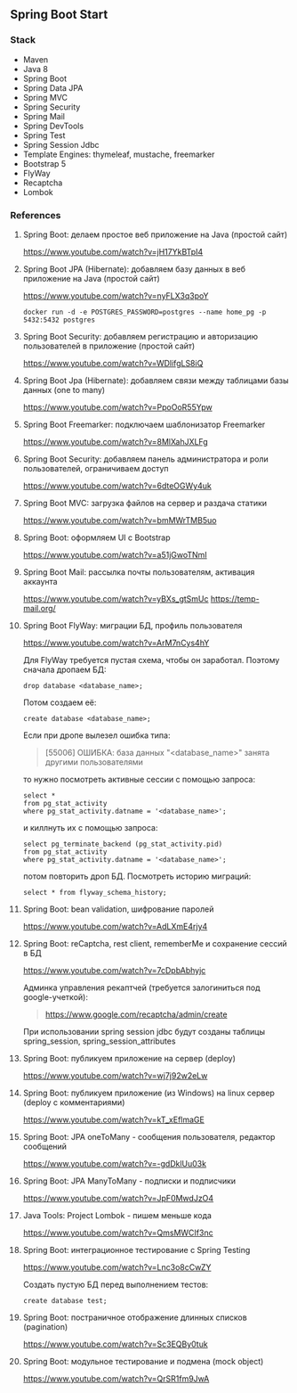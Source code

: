 ## Spring Boot Start

### Stack

* Maven
* Java 8
* Spring Boot
* Spring Data JPA
* Spring MVC
* Spring Security
* Spring Mail
* Spring DevTools
* Spring Test
* Spring Session Jdbc
* Template Engines: thymeleaf, mustache, freemarker
* Bootstrap 5
* FlyWay
* Recaptcha
* Lombok

### References

1. Spring Boot: делаем простое веб приложение на Java (простой сайт)

   https://www.youtube.com/watch?v=jH17YkBTpI4

2. Spring Boot JPA (Hibernate): добавляем базу данных в веб приложение на Java (простой сайт)

   https://www.youtube.com/watch?v=nyFLX3q3poY

   `docker run -d -e POSTGRES_PASSWORD=postgres --name home_pg -p 5432:5432 postgres`

3. Spring Boot Security: добавляем регистрацию и авторизацию пользователей в приложение (простой сайт)

   https://www.youtube.com/watch?v=WDlifgLS8iQ

4. Spring Boot Jpa (Hibernate): добавляем связи между таблицами базы данных (one to many)

   https://www.youtube.com/watch?v=PpoOoR55Ypw

5. Spring Boot Freemarker: подключаем шаблонизатор Freemarker

   https://www.youtube.com/watch?v=8MlXahJXLFg

6. Spring Boot Security: добавляем панель администратора и роли пользователей, ограничиваем доступ

   https://www.youtube.com/watch?v=6dteOGWy4uk

7. Spring Boot MVC: загрузка файлов на сервер и раздача статики

   https://www.youtube.com/watch?v=bmMWrTMB5uo

8. Spring Boot: оформляем UI с Bootstrap

   https://www.youtube.com/watch?v=a51jGwoTNmI

9. Spring Boot Mail: рассылка почты пользователям, активация аккаунта

   https://www.youtube.com/watch?v=yBXs_gtSmUc
   https://temp-mail.org/

10. Spring Boot FlyWay: миграции БД, профиль пользователя

    https://www.youtube.com/watch?v=ArM7nCys4hY

    Для FlyWay требуется пустая схема, чтобы он заработал.
    Поэтому сначала дропаем БД:
     ```postgresql
     drop database <database_name>;
     ```
    Потом создаем её:
     ```postgresql
     create database <database_name>;
     ```
    Если при дропе вылезел ошибка типа:
    > [55006] ОШИБКА: база данных "<database_name>" занята другими пользователями

    то нужно посмотреть активные сессии с помощью запроса:
     ```postgresql
     select *
     from pg_stat_activity
     where pg_stat_activity.datname = '<database_name>';
     ```
    и киллнуть их с помощью запроса:
     ```postgresql
     select pg_terminate_backend (pg_stat_activity.pid)
     from pg_stat_activity
     where pg_stat_activity.datname = '<database_name>';
     ```
    потом повторить дроп БД.
    Посмотреть историю миграций:
    ```postgresql
    select * from flyway_schema_history;
    ```

11. Spring Boot: bean validation, шифрование паролей

    https://www.youtube.com/watch?v=AdLXmE4rjy4

12. Spring Boot: reCaptcha, rest client, rememberMe и сохранение сессий в БД

    https://www.youtube.com/watch?v=7cDpbAbhyjc

    Админка управления рекаптчей (требуется залогиниться под google-учеткой):
    >https://www.google.com/recaptcha/admin/create
 
    При использовании spring session jdbc будут созданы таблицы spring_session, spring_session_attributes

13. Spring Boot: публикуем приложение на сервер (deploy)

    https://www.youtube.com/watch?v=wj7j92w2eLw

14. Spring Boot: публикуем приложение (из Windows) на linux сервер (deploy с комментариями)

    https://www.youtube.com/watch?v=kT_xEflmaGE

15. Spring Boot: JPA oneToMany - сообщения пользователя, редактор сообщений

    https://www.youtube.com/watch?v=-gdDklUu03k    

16. Spring Boot: JPA ManyToMany - подписки и подписчики

    https://www.youtube.com/watch?v=JpF0MwdJzO4

17. Java Tools: Project Lombok - пишем меньше кода

    https://www.youtube.com/watch?v=QmsMWCIf3nc

18. Spring Boot: интеграционное тестирование с Spring Testing

    https://www.youtube.com/watch?v=Lnc3o8cCwZY
    
    Создать пустую БД перед выполнением тестов:
    ```postgresql
    create database test;
    ```

19. Spring Boot: постраничное отображение длинных списков (pagination)

    https://www.youtube.com/watch?v=Sc3EQBy0tuk

20. Spring Boot: модульное тестирование и подмена (mock object)

    https://www.youtube.com/watch?v=QrSR1fm9JwA
